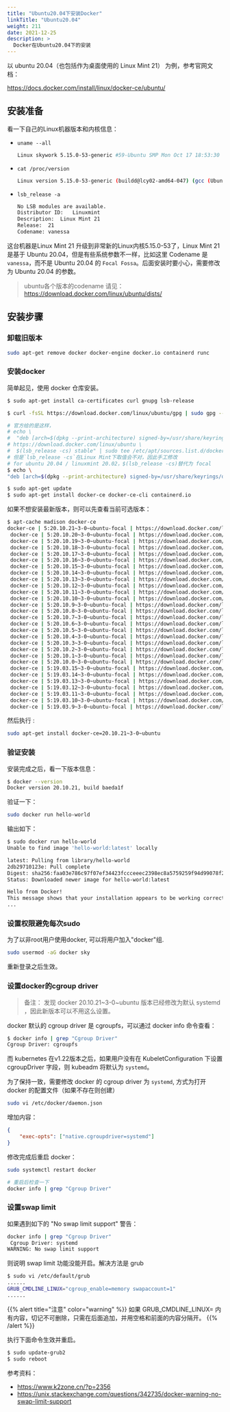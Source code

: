 ```yaml
---
title: "Ubuntu20.04下安装Docker"
linkTitle: "Ubuntu20.04"
weight: 211
date: 2021-12-25
description: >
  Docker在Ubuntu20.04下的安装
---
```


以 ubuntu 20.04（也包括作为桌面使用的 Linux Mint 21） 为例，参考官网文档：

https://docs.docker.com/install/linux/docker-ce/ubuntu/

## 安装准备

看一下自己的Linux机器版本和内核信息：

- `uname --all`

	```bash
	Linux skywork 5.15.0-53-generic #59-Ubuntu SMP Mon Oct 17 18:53:30 UTC 2022 x86_64 x86_64 x86_64 GNU/Linux
	```

- `cat /proc/version`

  ```bash
  Linux version 5.15.0-53-generic (buildd@lcy02-amd64-047) (gcc (Ubuntu 11.2.0-19ubuntu1) 11.2.0, GNU ld (GNU Binutils for Ubuntu) 2.38) #59-Ubuntu SMP Mon Oct 17 18:53:30 UTC 2022
  ```

- `lsb_release -a`

	```bash
  No LSB modules are available.
  Distributor ID:	Linuxmint
  Description:	Linux Mint 21
  Release:	21
  Codename:	vanessa
	```

这台机器是Linux Mint 21 升级到非常新的Linux内核5.15.0-53了，Linux Mint 21 是基于 Ubuntu 20.04，但是有些系统参数不一样，比如这里 Codename 是 `vanessa`，而不是 Ubuntu 20.04 的 `Focal Fossa`。后面安装时要小心，需要修改为 Ubuntu 20.04 的参数。

> ubuntu各个版本的codename 请见：https://download.docker.com/linux/ubuntu/dists/

## 安装步骤

### 卸载旧版本

```bash
sudo apt-get remove docker docker-engine docker.io containerd runc
```

### 安装docker

简单起见，使用 docker 仓库安装。

```bash
$ sudo apt-get install ca-certificates curl gnupg lsb-release

$ curl -fsSL https://download.docker.com/linux/ubuntu/gpg | sudo gpg --dearmor -o /usr/share/keyrings/docker-archive-keyring.gpg

# 官方给的是这样，
# echo \
#  "deb [arch=$(dpkg --print-architecture) signed-by=/usr/share/keyrings/docker-archive-keyring.gpg] \
# https://download.docker.com/linux/ubuntu \
#  $(lsb_release -cs) stable" | sudo tee /etc/apt/sources.list.d/docker.list > /dev/null
# 但是`lsb_release -cs`在Linux Mint下取值会不对，因此手工修改
# for ubuntu 20.04 / linuxmint 20.02，$(lsb_release -cs)替代为 focal
$ echo \
"deb [arch=$(dpkg --print-architecture) signed-by=/usr/share/keyrings/docker-archive-keyring.gpg] https://download.docker.com/linux/ubuntu focal stable" | sudo tee /etc/apt/sources.list.d/docker.list > /dev/null

$ sudo apt-get update
$ sudo apt-get install docker-ce docker-ce-cli containerd.io
```

如果不想安装最新版本，则可以先查看当前可选版本：

```bash
$ apt-cache madison docker-ce
docker-ce | 5:20.10.21~3-0~ubuntu-focal | https://download.docker.com/linux/ubuntu focal/stable amd64 Packages
 docker-ce | 5:20.10.20~3-0~ubuntu-focal | https://download.docker.com/linux/ubuntu focal/stable amd64 Packages
 docker-ce | 5:20.10.19~3-0~ubuntu-focal | https://download.docker.com/linux/ubuntu focal/stable amd64 Packages
 docker-ce | 5:20.10.18~3-0~ubuntu-focal | https://download.docker.com/linux/ubuntu focal/stable amd64 Packages
 docker-ce | 5:20.10.17~3-0~ubuntu-focal | https://download.docker.com/linux/ubuntu focal/stable amd64 Packages
 docker-ce | 5:20.10.16~3-0~ubuntu-focal | https://download.docker.com/linux/ubuntu focal/stable amd64 Packages
 docker-ce | 5:20.10.15~3-0~ubuntu-focal | https://download.docker.com/linux/ubuntu focal/stable amd64 Packages
 docker-ce | 5:20.10.14~3-0~ubuntu-focal | https://download.docker.com/linux/ubuntu focal/stable amd64 Packages
 docker-ce | 5:20.10.13~3-0~ubuntu-focal | https://download.docker.com/linux/ubuntu focal/stable amd64 Packages
 docker-ce | 5:20.10.12~3-0~ubuntu-focal | https://download.docker.com/linux/ubuntu focal/stable amd64 Packages
 docker-ce | 5:20.10.11~3-0~ubuntu-focal | https://download.docker.com/linux/ubuntu focal/stable amd64 Packages
 docker-ce | 5:20.10.10~3-0~ubuntu-focal | https://download.docker.com/linux/ubuntu focal/stable amd64 Packages
 docker-ce | 5:20.10.9~3-0~ubuntu-focal | https://download.docker.com/linux/ubuntu focal/stable amd64 Packages
 docker-ce | 5:20.10.8~3-0~ubuntu-focal | https://download.docker.com/linux/ubuntu focal/stable amd64 Packages
 docker-ce | 5:20.10.7~3-0~ubuntu-focal | https://download.docker.com/linux/ubuntu focal/stable amd64 Packages
 docker-ce | 5:20.10.6~3-0~ubuntu-focal | https://download.docker.com/linux/ubuntu focal/stable amd64 Packages
 docker-ce | 5:20.10.5~3-0~ubuntu-focal | https://download.docker.com/linux/ubuntu focal/stable amd64 Packages
 docker-ce | 5:20.10.4~3-0~ubuntu-focal | https://download.docker.com/linux/ubuntu focal/stable amd64 Packages
 docker-ce | 5:20.10.3~3-0~ubuntu-focal | https://download.docker.com/linux/ubuntu focal/stable amd64 Packages
 docker-ce | 5:20.10.2~3-0~ubuntu-focal | https://download.docker.com/linux/ubuntu focal/stable amd64 Packages
 docker-ce | 5:20.10.1~3-0~ubuntu-focal | https://download.docker.com/linux/ubuntu focal/stable amd64 Packages
 docker-ce | 5:20.10.0~3-0~ubuntu-focal | https://download.docker.com/linux/ubuntu focal/stable amd64 Packages
 docker-ce | 5:19.03.15~3-0~ubuntu-focal | https://download.docker.com/linux/ubuntu focal/stable amd64 Packages
 docker-ce | 5:19.03.14~3-0~ubuntu-focal | https://download.docker.com/linux/ubuntu focal/stable amd64 Packages
 docker-ce | 5:19.03.13~3-0~ubuntu-focal | https://download.docker.com/linux/ubuntu focal/stable amd64 Packages
 docker-ce | 5:19.03.12~3-0~ubuntu-focal | https://download.docker.com/linux/ubuntu focal/stable amd64 Packages
 docker-ce | 5:19.03.11~3-0~ubuntu-focal | https://download.docker.com/linux/ubuntu focal/stable amd64 Packages
 docker-ce | 5:19.03.10~3-0~ubuntu-focal | https://download.docker.com/linux/ubuntu focal/stable amd64 Packages
 docker-ce | 5:19.03.9~3-0~ubuntu-focal | https://download.docker.com/linux/ubuntu focal/stable amd64 Packages
```

然后执行 :

```bash
sudo apt-get install docker-ce=20.10.21~3-0~ubuntu
```

### 验证安装

安装完成之后，看一下版本信息：

```bash
$ docker --version
Docker version 20.10.21, build baeda1f
```

验证一下：

```bash
sudo docker run hello-world
```

输出如下：

```bash
$ sudo docker run hello-world
Unable to find image 'hello-world:latest' locally

latest: Pulling from library/hello-world
2db29710123e: Pull complete 
Digest: sha256:faa03e786c97f07ef34423fccceeec2398ec8a5759259f94d99078f264e9d7af
Status: Downloaded newer image for hello-world:latest

Hello from Docker!
This message shows that your installation appears to be working correctly.
...
```

### 设置权限避免每次sudo

为了以非root用户使用docker, 可以将用户加入"docker"组.

```bash
sudo usermod -aG docker sky
```

重新登录之后生效。

### 设置docker的cgroup driver

> 备注： 发现 docker 20.10.21~3-0~ubuntu 版本已经修改为默认 systemd ，因此新版本可以不用这么设置。

docker 默认的 cgroup driver 是 cgroupfs，可以通过 docker info 命令查看：

```bash
$ docker info | grep "Cgroup Driver"
Cgroup Driver: cgroupfs
```

而 kubernetes 在v1.22版本之后，如果用户没有在 KubeletConfiguration 下设置 cgroupDriver 字段，则 kubeadm 将默认为 `systemd`。

为了保持一致，需要修改 docker 的 cgroup driver 为 `systemd`, 方式为打开 docker 的配置文件（如果不存在则创建）

```bash
sudo vi /etc/docker/daemon.json
```

增加内容：

```json
{
	"exec-opts": ["native.cgroupdriver=systemd"]
}
```

修改完成后重启 docker：

```bash
sudo systemctl restart docker

# 重启后检查一下
docker info | grep "Cgroup Driver"
```

### 设置swap limit

如果遇到如下的 "No swap limit support" 警告：

```bash
docker info | grep "Cgroup Driver"
 Cgroup Driver: systemd
WARNING: No swap limit support
```

则说明 swap limit 功能没能开启。解决方法是 grub 

```bash
$ sudo vi /etc/default/grub
......
GRUB_CMDLINE_LINUX="cgroup_enable=memory swapaccount=1"
......
```

{{% alert title="注意" color="warning" %}}
如果 GRUB_CMDLINE_LINUX= 内有内容，切记不可删除，只需在后面追加，并用空格和前面的内容分隔开。
{{% /alert %}}

执行下面命令生效并重启。

```bash
$ sudo update-grub2
$ sudo reboot
```

参考资料：

- https://www.k2zone.cn/?p=2356
- https://unix.stackexchange.com/questions/342735/docker-warning-no-swap-limit-support

